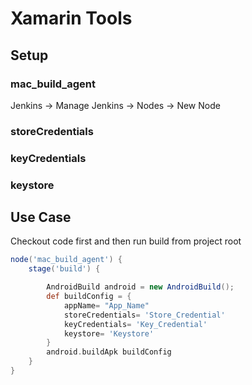 # Xamarin Tools

## Setup

### mac_build_agent

Jenkins -> Manage Jenkins -> Nodes -> New Node

### storeCredentials



### keyCredentials

### keystore

## Use Case

Checkout code first and then run build from project root

``` groovy
node('mac_build_agent') {
    stage('build') {

        AndroidBuild android = new AndroidBuild();
        def buildConfig = {
            appName= "App_Name"
            storeCredentials= 'Store_Credential'
            keyCredentials= 'Key_Credential'
            keystore= 'Keystore'
        }
        android.buildApk buildConfig
    }
}
```